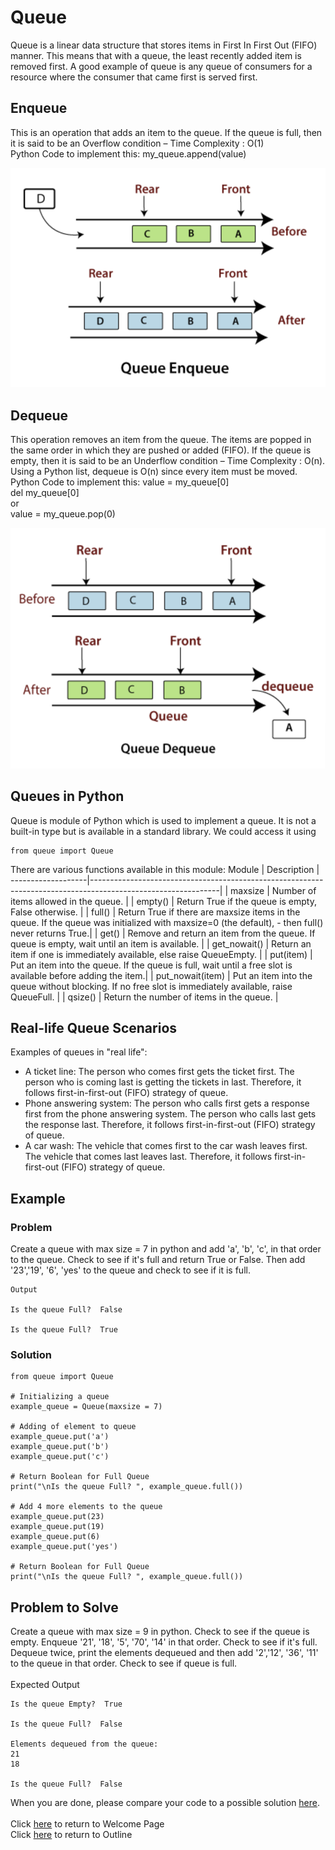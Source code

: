 # Queue

Queue is a linear data structure that stores items in First In First Out (FIFO) manner. This means that with a queue, the least recently added item is removed first. A good example of queue is any queue of consumers for a resource where the consumer that came first is served first.


## Enqueue
This is an operation that adds an item to the queue. If the queue is full, then it is said to be an Overflow condition – Time Complexity : O(1)\
Python Code to implement this: my_queue.append(value)

![Getting Started](enqueue.png)



## Dequeue
This operation removes an item from the queue. The items are popped in the same order in which they are pushed or added (FIFO). If the queue is empty, then it is said to be an Underflow condition – Time Complexity : O(n). Using a Python list, dequeue is O(n) since every item must be moved. \
Python Code to implement this: 
value = my_queue[0]\
del my_queue[0]\
or\
value = my_queue.pop(0)

![Getting Started](dequeue.png)



## Queues in Python
Queue is module of Python which is used to implement a queue. It is not a built-in type but is available in a standard library. We could access it using
```
from queue import Queue
```
There are various functions available in this module: 
 Module            | Description                                                                                                  |
-------------------|--------------------------------------------------------------------------------------------------------------|
| maxsize          | Number of items allowed in the queue.                                                                        |
| empty()          | Return True if the queue is empty, False otherwise.                                                          |
| full()           | Return True if there are maxsize items in the queue. If the queue was initialized with maxsize=0 (the default), - then full() never returns True.|
| get()            | Remove and return an item from the queue. If queue is empty, wait until an item is available.                |
| get_nowait()     | Return an item if one is immediately available, else raise QueueEmpty.                                       |
| put(item)        | Put an item into the queue. If the queue is full, wait until a free slot is available before adding the item.|
| put_nowait(item) | Put an item into the queue without blocking. If no free slot is immediately available, raise QueueFull.      |
| qsize()          | Return the number of items in the queue.                                                                     |




## Real-life Queue Scenarios
Examples of queues in "real life":
- A ticket line: The person who comes first gets the ticket first. The person who is coming last is getting the tickets in last. Therefore, it follows first-in-first-out (FIFO) strategy of queue.
- Phone answering system: The person who calls first gets a response first from the phone answering system. The person who calls last gets the response last. Therefore, it follows first-in-first-out (FIFO) strategy of queue.
- A car wash: The vehicle that comes first to the car wash leaves first. The vehicle that comes last leaves last. Therefore, it follows first-in-first-out (FIFO) strategy of queue.


## Example
### Problem
Create a queue with max size = 7 in python and add 'a', 'b', 'c', in that order to the queue. Check to see if it's full and return True or False. Then add '23','19', '6', 'yes' to the queue and check to see if it is full.
```
Output

Is the queue Full?  False

Is the queue Full?  True
```


### Solution
```
from queue import Queue

# Initializing a queue
example_queue = Queue(maxsize = 7)

# Adding of element to queue
example_queue.put('a')
example_queue.put('b')
example_queue.put('c')

# Return Boolean for Full Queue
print("\nIs the queue Full? ", example_queue.full())

# Add 4 more elements to the queue 
example_queue.put(23)
example_queue.put(19)
example_queue.put(6)
example_queue.put('yes')

# Return Boolean for Full Queue
print("\nIs the queue Full? ", example_queue.full())
```


## Problem to Solve
Create a queue with max size = 9 in python. Check to see if the queue is empty. Enqueue '21', '18', '5', '70', '14' in that order. Check to see if it's full. Dequeue twice, print the elements dequeued and then add '2','12', '36', '11' to the queue in that order. Check to see if queue is full.\
\
Expected Output
```
Is the queue Empty?  True

Is the queue Full?  False

Elements dequeued from the queue:
21
18

Is the queue Full?  False
```
When you are done, please compare your code to a possible solution [here](queue_solution.py).
\
\
Click [here](1-welcome.md) to return to Welcome Page\
Click [here](README.md) to return to Outline